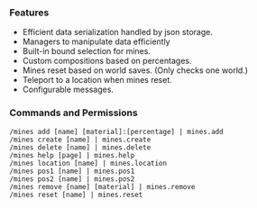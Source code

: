 ### Features
- Efficient data serialization handled by json storage.
- Managers to manipulate data efficiently
- Built-in bound selection for mines.
- Custom compositions based on percentages.
- Mines reset based on world saves. (Only checks one world.)
- Teleport to a location when mines reset.
- Configurable messages.

### Commands and Permissions
```
/mines add [name] [material]:[percentage] | mines.add
/mines create [name] | mines.create
/mines delete [name] | mines.delete
/mines help [page] | mines.help
/mines location [name] | mines.location
/mines pos1 [name] | mines.pos1
/mines pos2 [name] | mines.pos2
/mines remove [name] [material] | mines.remove
/mines reset [name] | mines.reset
```
